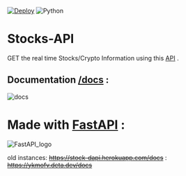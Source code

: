 [![Deploy](https://button.deta.dev/1/svg)](https://www.deta.sh/) ![Python](https://img.shields.io/badge/python-3670A0?style=for-the-badge&logo=python&logoColor=ffdd54)

# Stocks-API


GET the real time Stocks/Crypto Information using this [API](https://stocksapi-1-u8227961.deta.app/docs) .


## Documentation [/docs](https://stocksapi-1-u8227961.deta.app/docs) :

![docs](https://user-images.githubusercontent.com/68897241/200111858-241eb9b4-0380-41c8-876c-f0dbf929ad2a.png)


# Made with [FastAPI](https://fastapi.tiangolo.com/) :

![FastAPI_logo](https://user-images.githubusercontent.com/68897241/192091105-9411e961-6e57-484a-951d-865224450fbe.png)

old instances: ~~https://stock-dapi.herokuapp.com/docs~~
             : ~~https://ykmofv.deta.dev/docs~~
             

